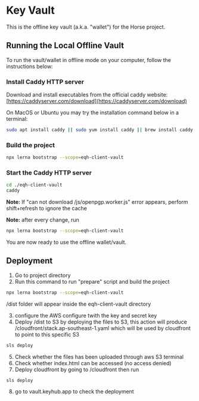 # Key Vault

This is the offline key vault (a.k.a. "wallet") for the Horse project.

## Running the Local Offline Vault

To run the vault/wallet in offline mode on your computer, follow the instructions below:

### Install Caddy HTTP server

Download and install executables from the official caddy website: [https://caddyserver.com/download](https://caddyserver.com/download)

On MacOS or Ubuntu you may try the installation command below in a terminal:

```bash
sudo apt install caddy || sudo yum install caddy || brew install caddy
```

### Build the project

```bash
npx lerna bootstrap --scope=eqh-client-vault
```

### Start the Caddy HTTP server

```bash
cd ./eqh-client-vault
caddy
```

**Note:** If "can not download /js/openpgp.worker.js" error appears, perform shift+refresh to ignore the cache

**Note:** after every change, run

```bash
npx lerna bootstrap --scope=eqh-client-vault
```

You are now ready to use the offline wallet/vault.

## Deployment

1. Go to project directory
2. Run this command to run "prepare" script and build the project

```bash
npx lerna bootstrap --scope=eqh-client-vault
```

/dist folder will appear inside the eqh-client-vault directory

3. configure the AWS configure twith the key and secret key
4. Deploy /dist to S3 by deploying the files to S3, this action will produce /cloudfront/stack.ap-southeast-1.yaml which will be used by cloudfront to point to this specific S3

```bash
sls deploy
```

5. Check whether the files has been uploaded through aws S3 terminal
6. Check whether index.html can be accessed (no access denied)
7. Deploy cloudfront by going to /cloudfront then run

```bash
sls deploy
```

8. go to vault.keyhub.app to check the deployment
